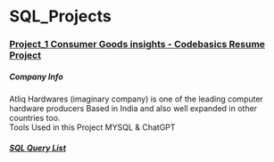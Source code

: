 # SQL_Projects


### [Project_1 Consumer Goods insights - Codebasics Resume Project](https://github.com/Akhilpm156/SQL_Projects/tree/39985d2ae0e93e1da793663cc53a0b727e4dfdbf/Atliq%20Hardwares)

##### Company Info
Atliq Hardwares (imaginary company) is one of the leading computer hardware producers Based in India and also well expanded in other countries too.</br>
Tools Used in this Project MYSQL & ChatGPT
##### [SQL Query List](https://github.com/Akhilpm156/SQL_Projects/blob/39985d2ae0e93e1da793663cc53a0b727e4dfdbf/Atliq%20Hardwares/atliq_hardware%20query%20list.sql)
